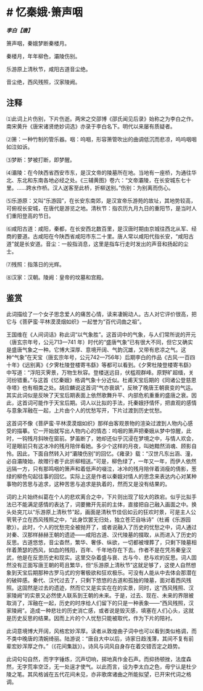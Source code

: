 # # 忆秦娥·箫声咽

***李白【唐】***

箫声咽，秦娥梦断秦楼月。

秦楼月，年年柳色，灞陵伤别。

乐游原上清秋节，咸阳古道音尘绝。

音尘绝，西风残照，汉家陵阙。

## 注释

⑴此词上片伤别，下片伤逝。两宋之交邵博《邵氏闻见后录》始称之为李白之作。南宋黄升《唐宋诸贤绝妙词选》亦录于李白名下。明代以来屡有质疑者。

⑵箫：一种竹制的管乐器。咽：呜咽，形容箫管吹出的曲调低沉而悲凉，呜呜咽咽如泣如诉。

⑶梦断：梦被打断，即梦醒。

⑷灞陵：在今陕西省西安市东，是汉文帝的陵墓所在地。当地有一座桥，为通往华北、东北和东南各地必经之处。《三辅黄图》卷六：“文帝灞陵，在长安城东七十里。……跨水作桥。汉人送客至此桥，折柳送别。”伤别：为别离而伤心。

⑸乐游原：又叫“乐游园”，在长安东南郊，是汉宣帝乐游苑的故址，其地势较高，可俯视长安城，在唐代是游览之地。清秋节：指农历九月九日的重阳节，是当时人们重阳登高的节日。

⑹咸阳古道：咸阳，秦都，在长安西北数百里，是汉唐时期由京城往西北从军、经商的要道。古咸阳在今陕西省咸阳市东二十里。唐人常以咸阳代指长安，“咸阳古道”就是长安道。音尘：一般指消息，这里是指车行走时发出的声音和扬起的尘士。

⑺残照：指落日的光辉。

⑻汉家：汉朝。陵阙：皇帝的坟墓和宫殿。

## 鉴赏

此词描绘了一个女子思念爱人的痛苦心情，读来凄婉动人。古人对它评价很高，把它与《菩萨蛮·平林漠漠烟如织》一起誉为“百代词曲之祖”。

王国维在《人间词话》称此词“以气象胜”。这首词中的气象，与人们常所说的开元（唐玄宗年号，公元713—741 年）时代的“盛唐气象”已有很大不同，但它又确实是盛唐气象之一种。它博大深厚、意境开阔、气韵沉雄，又带有悲凉之气。这种“气象”在天宝（唐玄宗年号，公元742—756年）后期李白的作品《古风·一百四十年》《远别离》《夕霁杜陵登楼寄韦繇》等都可以看到。《夕霁杜陵登楼寄韦繇》中写道：“浮阳灭霁景，万物生秋容。登楼送远目，伏槛观群峰。原野旷超缅，关河纷错重。”与这首《忆秦娥》格调气象十分近似。杜甫天宝后期的《同诸公登慈恩寺塔》也有相类之处。胡应麟说这首词“气亦衰飒”，反映了晚唐王朝衰变的气运。其实此词似是反映了天宝后期表面上依然歌舞升平、内部危机重重的盛唐之衰。因此，这首词可能作于天宝后期。词人以比拟的手法，托秦娥抒情怀，把直观的感情与意象浑融在一起，上片由个人的忧愁写开，下片过渡到历史忧愁。

这首词不像《菩萨蛮·平林漠漠烟如织》那样由客观景物的渲染过渡到人物内心感受的描摹。它一开始就写出人物内心的情态：呜咽的箫声把秦娥从梦中惊醒，此时，一钩残月斜映在窗前。梦虽断了，她却还似乎沉浸在梦境之中，与情人欢会，可是眼前只有这冰冷的残月陪伴看她。多少个这样的月夜，叫她黯然消魂、顾影自怜。因此，下面自然转入对“灞陵伤别”的回忆。《雍录》载：“汉世凡东出涵、潼，必自灞陵始，故赠行者于此折柳相送。”可是，柳色绿了，一年又一年，而伊人依然远隔一方，只有那鸣咽的箫声和着低声的啜泣，冰冷的残月陪伴着消瘦的倩影，葱绿的柳色句起往事的回忆。实际上这是作者以秦娥对情人的思念来表达内心对某种事物的苦思与追求，这种苦思与追求是执着的，然而又是没有结果的。

词的上片始终纠葛在个人的悲欢离合之中，下片则出现了较大的跌宕。似乎比拟手法已不能满足感情的表达了，词要撇开先前的主体，直接把自己融入画面之中。换头处突兀以“乐游原上清秋节”起，画面是清秋节佳侣如云的狂欢时景，可是主人公茕茕孑立在西风残照之中，“此身饮罢无归处，独立苍茫自咏诗”（杜甫《乐游园歌》）。此时，个人的忧愁完全被抛开了，或者说融入了历史的忧愁之中，词人通过对秦、汉那样赫赫王朝的遗迹——咸阳古道、汉代陵墓的掇取，从而进入了历史的反思。古道悠悠，音尘杳然，繁华、奢侈、纵欲，一切都被埋葬了，只剩下陵墓相伴着萧瑟的西风，如血的残阳，百年、千年地存在下去。作者不是在凭吊秦皇汉武，他是在反思历史和现实。这里交杂着盛与衰、古与今、悲与欢的反思。词人固然没有正面写唐王朝的苟且繁华，但“乐游原上清秋节”这就足够了，这使人自然想象到天宝后期那种古罗马式的穷奢极欲和狂欢极乐。可没有人能从中去体会那潜在的破碎感。秦代、汉代过去了，只剩下悠悠的古道和孤独的陵墓，面对着西风残照。这固然是过去的遗迹，然而它又是实实在在的实景，同时，这“西风残照、汉家陵阙”的实景又必然使人联系到王朝的未来。于是，过去、现在、未来的界限被取消了，浑融在一起，历史的时序给人们留下的只是一种表象——“西风残照，汉家陵阙”。造成一种悲壮的历史消亡感，或者说是毁灭感，填塞在人们心头，这就是历史反思的结果。因而上片的个人忧愁只能被取代，作为下片的陪衬。

此词意境博大开阔，风格宏妙浑厚。读者从敦煌曲子词中也可以看到类似格调，而不类中晚唐的清婉绮丽。陆游说：“唐自大中以后，诗家日趋浅薄，其间不复有前辈宏妙浑厚之作。”（《花间集跋》）。诗风与词风自身存在着交错否定之趋势。

此词句句自然，而字字锤炼，沉声切响，掷地真作金石声。而抑扬顿挫，法度森然，无字荒率空泛，无一处逞才使气。以此而言，设为李太白之色，毋宁认是杜少陵之笔。其风格诚在五代花间未见，亦非歌席诸曲之所能拟望，已开宋代词之格调。
